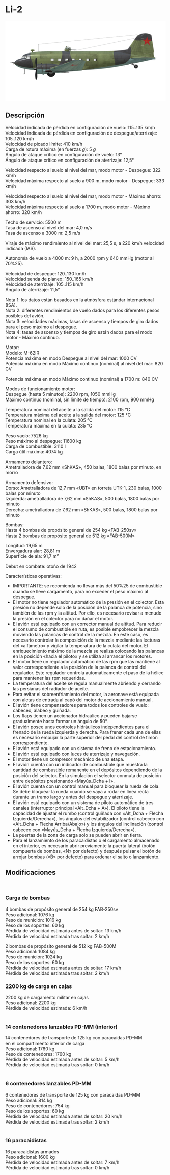 # Li-2  
  
![li2](../images/li2.png)  
  
## Descripción  
  
Velocidad indicada de pérdida en configuración de vuelo: 115..135 km/h  
Velocidad indicada de pérdida en configuración de despegue/aterrizaje: 105..120 km/h  
Velocidad de picado límite: 410 km/h  
Carga de rotura máxima (en fuerzas <i>g</i>): 5 <i>g</i>  
Ángulo de ataque crítico en configuración de vuelo: 13°  
Ángulo de ataque crítico en configuración de aterrizaje: 12,5°  
  
Velocidad respecto al suelo al nivel del mar, modo motor - Despegue: 322 km/h  
Velocidad máxima respecto al suelo a 900 m, modo motor - Despegue: 333 km/h  
  
Velocidad respecto al suelo al nivel del mar, modo motor - Máximo ahorro: 303 km/h  
Velocidad máxima respecto al suelo a 1700 m, modo motor - Máximo ahorro: 320 km/h  
  
Techo de servicio: 5500 m  
Tasa de ascenso al nivel del mar: 4,0 m/s  
Tasa de ascenso a 3000 m: 2,5 m/s  
  
Viraje de máximo rendimiento al nivel del mar: 25,5 s, a 220 km/h velocidad indicada (IAS).  
  
Autonomía de vuelo a 4000 m: 9 h, a 2000 rpm y 640 mmHg (motor al 70%25).  
  
Velocidad de despegue: 120..130 km/h  
Velocidad senda de planeo: 150..165 km/h  
Velocidad de aterrizaje: 105..115 km/h  
Ángulo de aterrizaje: 11,5°  
  
Nota 1: los datos están basados en la atmósfera estándar internacional (ISA).  
Nota 2: diferentes rendimientos de vuelo dados para los diferentes pesos posibles del avión.  
Nota 3: velocidades máximas, tasas de ascenso y tiempos de giro dados para el peso máximo al despegue.  
Nota 4: tasas de ascenso y tiempos de giro están dados para el modo motor - Máximo continuo.  
  
Motor:  
Modelo: M-62IR  
Potencia máxima en modo Despegue al nivel del mar: 1000 CV  
Potencia máxima en modo Máximo continuo (nominal) al nivel del mar: 820 CV  
  
Potencia máxima en modo Máximo continuo (nominal) a 1700 m: 840 CV  
  
Modos de funcionamiento motor:  
Despegue (hasta 5 minutos): 2200 rpm, 1050 mmHg  
Máximo continuo (nominal, sin límite de tiempo): 2100 rpm, 900 mmHg  
  
Temperatura nominal del aceite a la salida del motor: 115 °C  
Temperatura máxima del aceite a la salida del motor: 125 °C  
Temperatura nominal en la culata: 205 °C  
Temperatura máxima en la culata: 235 °C  
  
Peso vacío: 7526 kg  
Peso máximo al despegue: 11600 kg  
Carga de combustible: 3110 l  
Carga útil máxima: 4074 kg  
  
Armamento delantero:  
Ametralladora de 7,62 mm «ShKAS», 450 balas, 1800 balas por minuto, en morro  
  
Armamento defensivo:  
Dorso: Ametralladora de 12,7 mm «UBT» en torreta UTK-1, 230 balas, 1000 balas por minuto  
Izquierda: ametralladora de 7,62 mm «ShKAS», 500 balas, 1800 balas por minuto  
Derecha: ametralladora de 7,62 mm «ShKAS», 500 balas, 1800 balas por minuto  
  
Bombas:  
Hasta 4 bombas de propósito general de 254 kg «FAB-250sv»  
Hasta 2 bombas de propósito general de 512 kg «FAB-500M»  
  
Longitud: 19,65 m  
Envergadura alar: 28,81 m  
Superficie de ala: 91,7 m²  
  
Debut en combate: otoño de 1942  
  
Características operativas:  
- IMPORTANTE: se recomienda no llevar más del 50%25 de combustible cuando se lleve cargamento, para no exceder el peso máximo al despegue.  
- El motor no tiene regulador automático de la presión en el colector. Esta presión no depende solo de la posición de la palanca de potencia, sino también de las rpm y la altitud. Por ello, es necesario revisar a menudo la presión en el colector para no dañar el motor.  
- El avión está equipado con un corrector manual de altitud. Para reducir el consumo de combustible en ruta, es posible empobrecer la mezcla moviendo las palancas de control de la mezcla. En este caso, es necesario controlar la composición de la mezcla mediante las lecturas del «alfámetro» y vigilar la temperatura de la culata del motor. El enriquecimiento máximo de la mezcla se realiza colocando las palancas en la posición «hacia el piloto» y se utiliza al arrancar los motores.  
- El motor tiene un regulador automático de las rpm que las mantiene al valor correspondiente a la posición de la palanca de control del regulador. Este regulador controla automáticamente el paso de la hélice para mantener las rpm requeridas.  
- La temperatura del aceite se regula manualmente abriendo y cerrando las persianas del radiador de aceite.  
- Para evitar el sobreenfriamiento del motor, la aeronave está equipada con aletas de entrada al capó del motor de accionamiento manual.  
- El avión tiene compensadores para todos los controles de vuelo: cabeceo, alabeo y guiñada.  
- Los flaps tienen un accionador hidraúlico y pueden bajarse gradualmente hasta formar un ángulo de 50°.  
- El avión posee unos controles hidráulicos independientes para el frenado de la rueda izquierda y derecha. Para frenar cada una de ellas es necesario empujar la parte superior del pedal del control de timón correspondiente.  
- El avión está equipado con un sistema de freno de estacionamiento.  
- El avión está equipado con luces de aterrizaje y navegación.  
- El motor tiene un compresor mecánico de una etapa.  
- El avión cuenta con un indicador de combustible que muestra la cantidad de combustible remanente en el depósitos dependiendo de la posición del selector. En la simulación el selector conmuta de posición entre depósitos presionando «Mayús_Dcha + I».  
- El avión cuenta con un control manual para bloquear la rueda de cola. Se debe bloquear la rueda cuando se vaya a rodar en línea recta durante un tramo largo y antes del despegue y aterrizaje.  
- El avión está equipado con un sistema de piloto automático de tres canales (interruptor principal «Alt_Dcha + A»). El piloto tiene la capacidad de ajustar el rumbo (control guiñada con «Alt_Dcha + Flecha Izquierda/Derecha»), los ángulos del estabilizador (control cabeceo con «Alt_Dcha + Flecha Arriba/Abajo») y los ángulos del inclinación (control cabeceo con «Mayús_Dcha + Flecha Izquierda/Derecha»).  
- La puertas de la zona de carga solo se pueden abrir en tierra.  
- Para el lanzamiento de los paracaidistas o el cargamento almacenado en el interior, es necesario abrir previamente la puerta lateral (botón compuerta de bombas, «N» por defecto) y después pulsar el botón de arrojar bombas («B» por defecto) para ordenar el salto o lanzamiento.  
  
## Modificaciones  
  ﻿
  
### Carga de bombas  
  
4 bombas de propósito general de 254 kg FAB-250sv  
Peso adicional: 1076 kg  
Peso de munición: 1016 kg  
Peso de los soportes: 60 kg  
Pérdida de velocidad estimada antes de soltar: 13 km/h  
Pérdida de velocidad estimada tras soltar: 2 km/h  
  
2 bombas de propósito general de 512 kg FAB-500M  
Peso adicional: 1084 kg  
Peso de munición: 1024 kg  
Peso de los soportes: 60 kg  
Pérdida de velocidad estimada antes de soltar: 17 km/h  
Pérdida de velocidad estimada tras soltar: 2 km/h  ﻿
  
### 2200 kg de carga en cajas  
  
2200 kg de cargamento militar en cajas  
Peso adicional: 2200 kg  
Pérdida de velocidad estimada: 6 km/h  
  ﻿
  
### 14 contenedores lanzables PD-MM (interior)  
  
14 contenedores de transporte de 125 kg con paracaídas PD-MM  
en el compartimento interior de carga  
Peso adicional: 1760 kg  
Peso de contenedores: 1760 kg  
Pérdida de velocidad estimada antes de soltar: 5 km/h  
Pérdida de velocidad estimada tras soltar: 0 km/h  
  ﻿
  
### 6 contenedores lanzables PD-MM  
  
6 contenedores de transporte de 125 kg con paracaídas PD-MM  
Peso adicional: 814 kg  
Peso de contenedores: 754 kg  
Peso de los soportes: 60 kg  
Pérdida de velocidad estimada antes de soltar: 20 km/h  
Pérdida de velocidad estimada tras soltar: 2 km/h  
  ﻿
  
### 16 paracaidistas  
  
16 paracaidistas armados  
Peso adicional: 1600 kg  
Pérdida de velocidad estimada antes de soltar: 7 km/h  
Pérdida de velocidad estimada tras soltar: 0 km/h  